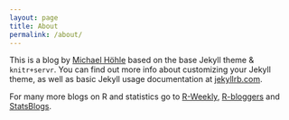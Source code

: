 ```yaml
---
layout: page
title: About
permalink: /about/
---
```


This is a blog by [Michael Höhle](https://math-inf.uni-greifswald.de/en/michael-hoehle/) based on the base Jekyll theme & `knitr+servr`.
You can find out more
info about customizing your Jekyll theme, as well as basic Jekyll
usage documentation at [jekyllrb.com](http://jekyllrb.com/).

For many more blogs on R and statistics go to [R-Weekly](https://rweekly.org),
[R-bloggers](http://www.r-bloggers.com/) and [StatsBlogs](http://www.statsblogs.com/).
